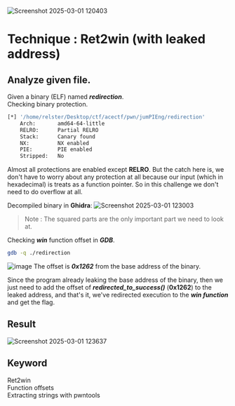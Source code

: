 ![Screenshot 2025-03-01 120403](https://github.com/user-attachments/assets/a35642a4-a783-4b29-b56f-9686cba986ec)

# Technique : Ret2win (with leaked address)

## Analyze given file.
Given a binary (ELF) named _**redirection**_. \
Checking binary protection.
```bash
[*] '/home/relster/Desktop/ctf/acectf/pwn/jumPIEng/redirection'
    Arch:       amd64-64-little
    RELRO:      Partial RELRO
    Stack:      Canary found
    NX:         NX enabled
    PIE:        PIE enabled
    Stripped:   No
```
Almost all protections are enabled except **RELRO**. But the catch here is, we don't have to worry about any protection at all because our input (which in hexadecimal) is treats as a function pointer. So in this challenge we don't need to do overflow at all.

Decompiled binary in **Ghidra**:
![Screenshot 2025-03-01 123003](https://github.com/user-attachments/assets/1e5c47a2-9d2e-4c76-a706-4b6e1ee13b93)
>Note : The squared parts are the only important part we need to look at.

Checking **_win_** function offset in **_GDB_**.
```bash
gdb -q ./redirection
```
![image](https://github.com/user-attachments/assets/95fbe310-9f76-4afe-9142-30af6ed8276a)
The offset is **_0x1262_** from the base address of the binary.

Since the program already leaking the base address of the binary, then we just need to add the offset of **_redirected_to_success()_** (**__0x1262__**) to the leaked address, and that's it, we've redirected execution to the _**win function**_ and get the flag.

## Result
![Screenshot 2025-03-01 123637](https://github.com/user-attachments/assets/ad377e79-1b73-42d8-9ce8-a98549075b70)

## Keyword
Ret2win \
Function offsets \
Extracting strings with pwntools




